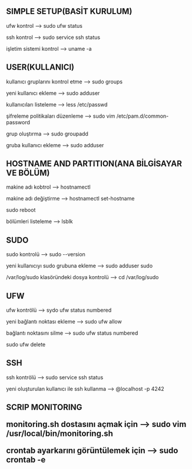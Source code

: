   <h2>SIMPLE SETUP(BASİT KURULUM)</h2>
<p>ufw kontrol --> sudo ufw status</p>
<p>ssh kontrol --> sudo service ssh status</p>
<p>işletim sistemi kontrol --> uname -a</p>

  <h2>USER(KULLANICI)</h2>
<p>kullanıcı gruplarını kontrol etme --> sudo groups <kullanıcı adı></p>
<p>yeni kullanıcı ekleme --> sudo adduser <yeni kullanıcı></p>
<p>kullanıcıları listeleme --> less /etc/passwd</p>
<p>şifreleme politikaları düzenleme --> sudo vim /etc/pam.d/common-password</p>
<p>grup oluştırma --> sudo groupadd <grup adı></p>
<p>gruba kullanıcı ekleme --> sudo adduser <kullanıcı adı> <grup adı></p>

  <h2>HOSTNAME AND PARTITION(ANA BİLGİSAYAR VE BÖLÜM)</h2>
<p>makine adı kobtrol --> hostnamectl</p>
<p>makine adı değiştirme --> hostnamectl set-hostname <yeni mak. adı></p>
                          <p>sudo reboot</p>
<p>bölümleri listeleme --> lsblk</p>

  <h2>SUDO</h2>
<p>sudo kontrolü --> sudo --version</p>
<p>yeni kullanıcıyı sudo grubuna ekleme --> sudo adduser <yeni kul. adı> sudo</p>
<p>/var/log/sudo klasöründeki dosya kontrolü --> cd /var/log/sudo</p>

  <h2>UFW</h2>
<p>ufw kontrölü --> sydo ufw status numbered</p>
<p>yeni bağlantı noktası ekleme --> sudo ufw allow <port num> </p>
<p>bağlantı noktasını silme --> sudo ufw status numbered</p>
                             sudo ufw delete <silmek istediğin port no></p>

  <h2>SSH</h2>
<p>ssh kontrölü --> sudo service ssh status</p>
<p>yeni oluşturulan kullanıcı ile ssh kullanma --> <yeni kullanıcı> @localhost -p 4242</p>

  <h2>SCRIP MONITORING
<p>monitoring.sh dostasını açmak için --> sudo vim /usr/local/bin/monitoring.sh</p>
<p>crontab ayarkarını görüntülemek için --> sudo crontab -e</p>
